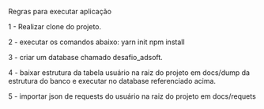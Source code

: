 Regras para executar aplicação

1 - Realizar clone do projeto.

2 - executar os comandos abaixo:
yarn init
npm install

3 - criar um database chamado desafio_adsoft.

4 - baixar estrutura da tabela usuário na raiz do projeto em docs/dump da estrutura do banco e executar no database referenciado acima.

5 - importar json de requests do usuário na raiz do projeto em docs/requets
